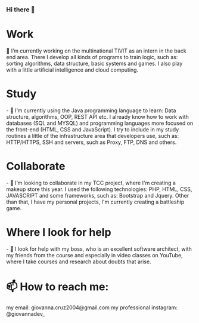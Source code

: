 ### Hi there 👋

<h1>Work</h1>
  
<p>🔭 I’m currently working on the multinational TIVIT
as an intern in the back end area. There I develop all
kinds of programs to train logic, such as: sorting algorithms,
data structure, basic systems and games. I also play with a
little artificial intelligence and cloud computing.</p>

<h1>Study</h1>
<p>- 🌱 I’m currently using the Java programming language
to learn: Data structure, algorithms, OOP, REST API etc. 
I already know how to work with databases (SQL and MYSQL)
and programming languages ​​more focused on the front-end
(HTML, CSS and JavaScript). I try to include in my study
routines a little of the infrastructure area that developers
use, such as: HTTP/HTTPS, SSH and servers, such as Proxy, FTP, 
DNS and others.</p>

<h1>Collaborate</h1>
<p>- 👯 I’m looking to collaborate in my TCC project, where I'm 
creating a makeup store this year. I used the following technologies:
PHP, HTML, CSS, JAVASCRIPT and some frameworks, such as: Bootstrap and 
Jquery. Other than that, I have my personal projects, I'm currently creating
a battleship game.</p>

<h1>Where I look for help</h1>
<p>- 🤔 I look for help with my boss, who is an excellent software architect, 
with my friends from the course and especially in video classes on YouTube,
where I take courses and research about doubts that arise.</p>

<h1> 📫 How to reach me:</h1>
 <p> my email: giovanna.cruz2004@gmail.com
  my professional instagram: @giovannadev_</p>

